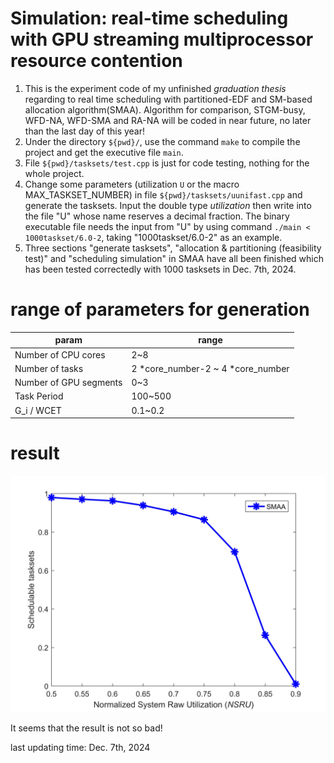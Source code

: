 # Simulation: real-time scheduling with GPU streaming multiprocessor resource contention

1. This is the experiment code of my unfinished *graduation thesis* regarding to real time scheduling with partitioned-EDF and SM-based allocation algorithm(SMAA). Algorithm for comparison, STGM-busy, WFD-NA, WFD-SMA and RA-NA will be coded in near future, no later than the last day of this year!
2. Under the directory `${pwd}/`, use the command `make` to compile the project and get the executive file `main`.
3. File `${pwd}/tasksets/test.cpp` is just for code testing, nothing for the whole project.
4. Change some parameters (utilization `U` or the macro MAX_TASKSET_NUMBER) in file `${pwd}/tasksets/uunifast.cpp` and generate the tasksets. Input the double type *utilization* then write into the file "U" whose name reserves a decimal fraction. The binary executable file needs the input from "U" by using command `./main < 1000taskset/6.0-2`, taking "1000taskset/6.0-2" as an example.
5. Three sections "generate tasksets", "allocation & partitioning (feasibility test)" and "scheduling simulation" in SMAA have all been finished which has been tested correctedly with 1000 tasksets in Dec. 7th, 2024.

# range of parameters for generation
|param|range|
|--|--|
|Number of CPU cores|    2~8|
|Number of tasks|        2 *core_number-2 ~ 4 *core_number|
|Number of GPU segments| 0~3|
|Task Period|            100~500|
|G_i / WCET|             0.1~0.2|

# result
![SMAA wrecker](./pics/untitled.jpg)

It seems that the result is not so bad!

last updating time: Dec. 7th, 2024
